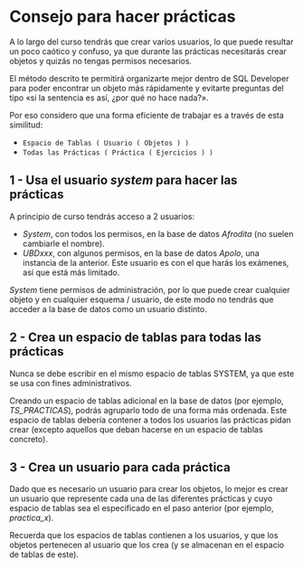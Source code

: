 # Consejo para hacer prácticas

A lo largo del curso tendrás que crear varios usuarios, lo que puede resultar un poco caótico y confuso, ya que durante las prácticas necesitarás crear objetos y quizás no tengas permisos necesarios.

El método descrito te permitirá organizarte mejor dentro de SQL Developer para poder encontrar un objeto más rápidamente y evitarte preguntas del tipo «si la sentencia es así, ¿por qué no hace nada?».

Por eso considero que una forma eficiente de trabajar es a través de esta similitud:
* `Espacio de Tablas ( Usuario ( Objetos ) )`
* `Todas las Prácticas ( Práctica ( Ejercicios ) )`


## 1 - Usa el usuario *system* para hacer las prácticas
A principio de curso tendrás acceso a 2 usuarios:

* *System*, con todos los permisos, en la base de datos *Afrodita* (no suelen cambiarle el nombre).
* *UBDxxx*, con algunos permisos, en la base de datos *Apolo*, una instancia de la anterior. Este usuario es con el que harás los exámenes, así que está más limitado.

*System* tiene permisos de administración, por lo que puede crear cualquier objeto y en cualquier esquema / usuario, de este modo no tendrás que acceder a la base de datos como un usuario distinto.

## 2 - Crea un espacio de tablas para todas las prácticas
Nunca se debe escribir en el mismo espacio de tablas SYSTEM, ya que este se usa con fines administrativos.

Creando un espacio de tablas adicional en la base de datos (por ejemplo, *TS_PRACTICAS*), podrás agruparlo todo de una forma más ordenada. Este espacio de tablas debería contener a todos los usuarios las prácticas pidan crear (excepto aquellos que deban hacerse en un espacio de tablas concreto).

## 3 - Crea un usuario para cada práctica
Dado que es necesario un usuario para crear los objetos, lo mejor es crear un usuario que represente cada una de las diferentes prácticas y cuyo espacio de tablas sea el especificado en el paso anterior (por ejemplo, *practica_x*).

Recuerda que los espacios de tablas contienen a los usuarios, y que los objetos pertenecen al usuario que los crea (y se almacenan en el espacio de tablas de este).
